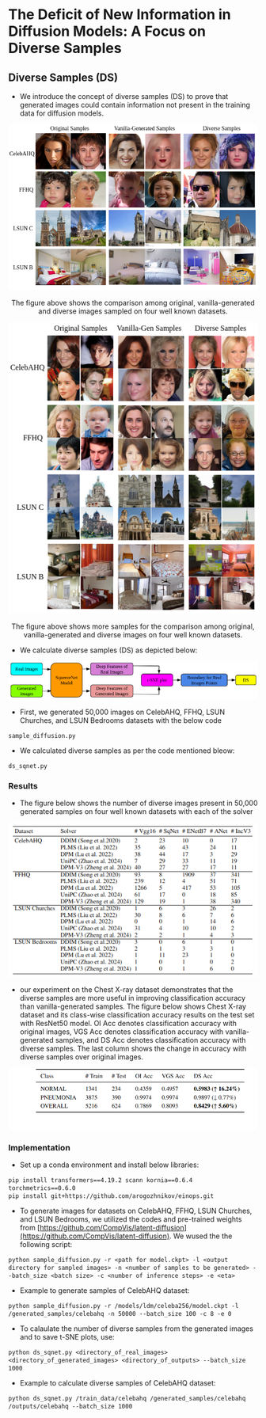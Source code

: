 # The Deficit of New Information in Diffusion Models: A Focus on Diverse Samples

## Diverse Samples (DS)
- We introduce the concept of diverse samples (DS) to prove that generated images could contain information not present in the training data for diffusion models.

<div align="center">
    <img src="diverse_samples.png" alt="diverse samples">
    <p>The figure above shows the comparison among original, vanilla-generated and diverse images sampled on four well known datasets.</p>
</div>

<div align="center">
    <img src="more_samples.png" alt="more samples">
    <p>The figure above shows more samples for the comparison among original, vanilla-generated and diverse images on four well known datasets.</p>
</div>

- We calculate diverse samples (DS) as depicted below:

<div align="center">
    <img src="ds_flowchart.png" alt="Diverse samples Solver">
</div>

- First, we generated 50,000 images on CelebAHQ, FFHQ, LSUN Churches, and LSUN Bedrooms datasets with the below code
```shell script
sample_diffusion.py
``` 
- We calculated diverse samples as per the code mentioned bleow:
```shell script
ds_sqnet.py
``` 

### Results
- The figure below shows the number of diverse images present in 50,000 generated samples on four well known datasets with each of the solver
<div align="center">
    <img src="count_diverse_samples.png" alt="Number of diverse samples">
</div>

- our experiment on the Chest X-ray dataset demonstrates that the diverse samples are more useful in improving classification accuracy than vanilla-generated samples. The figure below shows Chest X-ray dataset and its class-wise classification accuracy results on the test set with ResNet50 model. OI Acc denotes classification accuracy with original images, VGS Acc denotes classification accuracy with vanilla-generated samples, and DS Acc denotes classification accuracy with diverse samples. The last column shows the change in accuracy with diverse samples over original images.
<div align="center">
    <img src="chest_x-ray_results.png" alt="Results on Chest x-ray dataset">
</div>

### Implementation
  
- Set up a conda environment and install below libraries:

```shell script
pip install transformers==4.19.2 scann kornia==0.6.4 torchmetrics==0.6.0
pip install git+https://github.com/arogozhnikov/einops.git
```
- To generate images for datasets on CelebAHQ, FFHQ, LSUN Churches, and LSUN Bedrooms, we utilized the codes and pre-trained weights from [https://github.com/CompVis/latent-diffusion](https://github.com/CompVis/latent-diffusion). We wused the the following script:

```shell script
python sample_diffusion.py -r <path for model.ckpt> -l <output directory for sampled images> -n <number of samples to be generated> --batch_size <batch size> -c <number of inference steps> -e <eta>
```
- Example to generate samples of CelebAHQ dataset:
```shell script
python sample_diffusion.py -r /models/ldm/celeba256/model.ckpt -l /generated_samples/celebahq -n 50000 --batch_size 100 -c 8 -e 0
```
  
- To calaulate the number of diverse samples from the generated images and to save t-SNE plots, use:
  
```shell script
python ds_sqnet.py <directory_of_real_images> <directory_of_generated_images> <directory_of_outputs> --batch_size 1000
```
- Example to calculate diverse samples of CelebAHQ dataset:
```shell script
python ds_sqnet.py /train_data/celebahq /generated_samples/celebahq /outputs/celebahq --batch_size 1000
```

